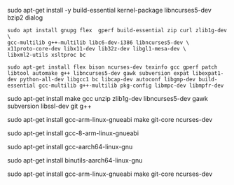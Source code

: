sudo apt-get install -y build-essential kernel-package libncurses5-dev bzip2 dialog                                                                                                                                            

    sudo apt install gnupg flex  gperf build-essential zip curl zlib1g-dev \
    gcc-multilib g++-multilib libc6-dev-i386 libncurses5-dev \
    x11proto-core-dev libx11-dev lib32z-dev libgl1-mesa-dev \
    libxml2-utils xsltproc bc                                                                                                                                                                                                                                                                                                                                                                                                                                                                                                                                                                                                                                                                                
    
    sudo apt-get install flex bison ncurses-dev texinfo gcc gperf patch libtool automake g++ libncurses5-dev gawk subversion expat libexpat1-dev python-all-dev libgcc1 bc libcap-dev autoconf libgmp-dev build-essential gcc-multilib g++-multilib pkg-config libmpc-dev libmpfr-dev

sudo apt-get install make gcc unzip zlib1g-dev libncurses5-dev gawk subversion libssl-dev git g++

sudo apt-get install gcc-arm-linux-gnueabi make git-core ncurses-dev

sudo apt-get install gcc-8-arm-linux-gnueabi

sudo apt-get install gcc-aarch64-linux-gnu

sudo apt-get install binutils-aarch64-linux-gnu

sudo apt-get install gcc-arm-linux-gnueabi make git-core ncurses-dev
